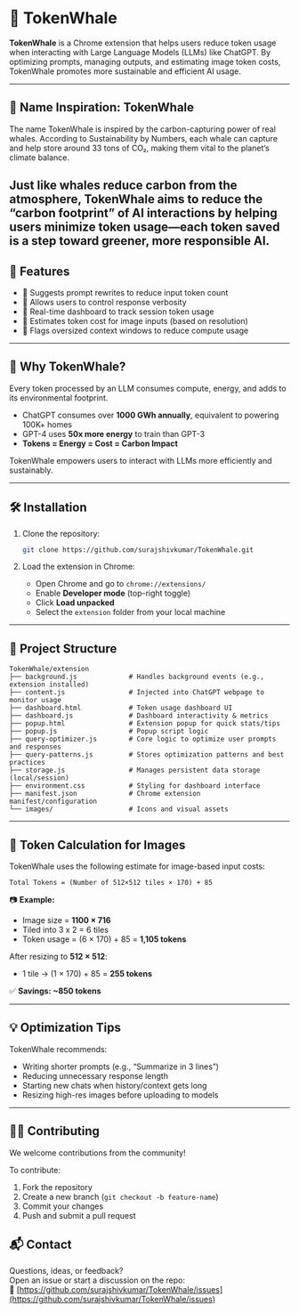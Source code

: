 # 🐋 TokenWhale

**TokenWhale** is a Chrome extension that helps users reduce token usage when interacting with Large Language Models (LLMs) like ChatGPT. By optimizing prompts, managing outputs, and estimating image token costs, TokenWhale promotes more sustainable and efficient AI usage.

---

## 🐋 Name Inspiration: TokenWhale
The name TokenWhale is inspired by the carbon-capturing power of real whales. According to Sustainability by Numbers, each whale can capture and help store around 33 tons of CO₂, making them vital to the planet’s climate balance.

Just like whales reduce carbon from the atmosphere, TokenWhale aims to reduce the “carbon footprint” of AI interactions by helping users minimize token usage—each token saved is a step toward greener, more responsible AI.
---

## 🚀 Features

- 🔹 Suggests prompt rewrites to reduce input token count  
- 🔹 Allows users to control response verbosity  
- 🔹 Real-time dashboard to track session token usage  
- 🔹 Estimates token cost for image inputs (based on resolution)  
- 🔹 Flags oversized context windows to reduce compute usage

---

## 🧠 Why TokenWhale?

Every token processed by an LLM consumes compute, energy, and adds to its environmental footprint.

- ChatGPT consumes over **1000 GWh annually**, equivalent to powering 100K+ homes  
- GPT-4 uses **50x more energy** to train than GPT-3  
- **Tokens = Energy = Cost = Carbon Impact**

TokenWhale empowers users to interact with LLMs more efficiently and sustainably.

---

## 🛠 Installation

1. Clone the repository:
   ```bash
   git clone https://github.com/surajshivkumar/TokenWhale.git
   ```

2. Load the extension in Chrome:
   - Open Chrome and go to `chrome://extensions/`
   - Enable **Developer mode** (top-right toggle)
   - Click **Load unpacked**
   - Select the `extension` folder from your local machine

---

## 📁 Project Structure

```
TokenWhale/extension
├── background.js             # Handles background events (e.g., extension installed)
├── content.js                # Injected into ChatGPT webpage to monitor usage
├── dashboard.html            # Token usage dashboard UI
├── dashboard.js              # Dashboard interactivity & metrics
├── popup.html                # Extension popup for quick stats/tips
├── popup.js                  # Popup script logic
├── query-optimizer.js        # Core logic to optimize user prompts and responses
├── query-patterns.js         # Stores optimization patterns and best practices
├── storage.js                # Manages persistent data storage (local/session)
├── environment.css           # Styling for dashboard interface
├── manifest.json             # Chrome extension manifest/configuration
└── images/                   # Icons and visual assets
```

---

## 🔢 Token Calculation for Images

TokenWhale uses the following estimate for image-based input costs:

```
Total Tokens = (Number of 512×512 tiles × 170) + 85
```

📷 **Example:**
- Image size = **1100 × 716**
- Tiled into 3 x 2 = 6 tiles
- Token usage = (6 × 170) + 85 = **1,105 tokens**

After resizing to **512 × 512**:
- 1 tile → (1 × 170) + 85 = **255 tokens**

✅ **Savings: ~850 tokens**

---

## 💡 Optimization Tips

TokenWhale recommends:
- Writing shorter prompts (e.g., “Summarize in 3 lines”)
- Reducing unnecessary response length
- Starting new chats when history/context gets long
- Resizing high-res images before uploading to models

---

## 👨‍💻 Contributing

We welcome contributions from the community!

To contribute:
1. Fork the repository  
2. Create a new branch (`git checkout -b feature-name`)  
3. Commit your changes  
4. Push and submit a pull request

## 📬 Contact

Questions, ideas, or feedback?  
Open an issue or start a discussion on the repo:  
🔗 [https://github.com/surajshivkumar/TokenWhale/issues](https://github.com/surajshivkumar/TokenWhale/issues)
